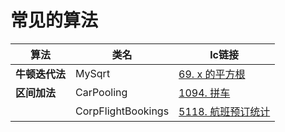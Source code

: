 # 常见的算法  

算法|类名|lc链接
---|---|---
**牛顿迭代法** | MySqrt | [69. x 的平方根](https://leetcode-cn.com/problems/sqrtx/)
**区间加法** | CarPooling | [1094. 拼车](https://leetcode-cn.com/problems/car-pooling/)
           | CorpFlightBookings | [5118. 航班预订统计](https://leetcode-cn.com/problems/corporate-flight-bookings/)